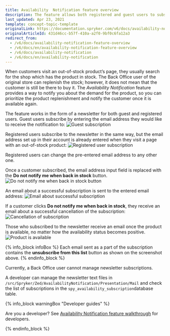 ```yaml
---
title: Availability  Notification feature overview
description: The feature allows both registered and guest users to subscribe to the newsletter by specifying the email address they wish to receive the notifications to
last_updated: Apr 23, 2021
template: concept-topic-template
originalLink: https://documentation.spryker.com/v6/docs/availability-notification-feature-overview
originalArticleId: 431d46cc-b57f-410a-a2f0-9bf0c6fa12a3
redirect_from:
  - /v6/docs/availability-notification-feature-overview
  - /v6/docs/en/availability-notification-feature-overview
  - /v6/docs/availability-notification
  - /v6/docs/en/availability-notification
---
```


When customers visit an out-of-stock product’s page, they usually search for the shop which has the product in stock. The Back Office user of the original store can replenish the stock; however, it does not mean that the customer is still be there to buy it. The *Availability Notification* feature provides a way to notify you about the demand for the product, so you can prioritize the product replenishment and notify the customer once it is available again.

The feature works in the form of a newsletter for both guest and registered users. Guest users subscribe by entering the email address they would like to receive the notification to:
![Guest subscription](https://spryker.s3.eu-central-1.amazonaws.com/docs/Features/Mailing+&+Communication/Product+is+Available+Again/guest-subscription.png)

Registered users subscribe to the newsletter in the same way, but the email address set up in their account is already entered when they visit a page with an out-of-stock product:
![Registered user subscription](https://spryker.s3.eu-central-1.amazonaws.com/docs/Features/Mailing+&+Communication/Product+is+Available+Again/registered-user-subscription.png)

Registered users can change the pre-entered email address to any other one.

Once a customer subscribed, the email address input field is replaced with the **Do not notify me when back in stock** button.
![Do not notify me when back in stock button](https://spryker.s3.eu-central-1.amazonaws.com/docs/Features/Mailing+&+Communication/Product+is+Available+Again/do-not-notify-button.png)

An email about a successful subscription is sent to the entered email address:
![Email about successful subscription](https://spryker.s3.eu-central-1.amazonaws.com/docs/Features/Mailing+&+Communication/Product+is+Available+Again/successful-subscription.png)

If a customer clicks **Do not notify me when back in stock**, they receive an email about a successful cancellation of the subscription:
![Cancellation of subscription](https://spryker.s3.eu-central-1.amazonaws.com/docs/Features/Mailing+&+Communication/Product+is+Available+Again/successful-unsubscription.png)

Those who subscribed to the newsletter receive an email once the product is available, no matter how the availability status becomes positive.
![Product is available](https://spryker.s3.eu-central-1.amazonaws.com/docs/Features/Mailing+&+Communication/Product+is+Available+Again/product-is-available.png)

{% info_block infoBox %}
Each email sent as a part of the subscription contains the **unsubscribe from this list** button as shown on the screenshot above.
{% endinfo_block %}

Currently, a Back Office user cannot manage newsletter subscriptions.

A developer can manage the newsletter text files in `/src/Spryker/Zed/AvailabilityNotification/Presentation/Mail` and check the list of subscriptions in the `spy_availability_subscription`database table.

{% info_block warningBox "Developer guides" %}

Are you a developer? See [Availability Notification feature walkthrough](/docs/scos/dev/feature-walkthroughs/{{page.version}}/availability-notification-feature-walkthrough.html) for developers.

{% endinfo_block %}
